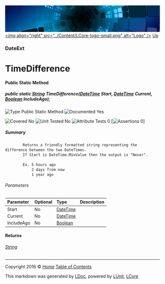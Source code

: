 ![](../Content/LCore-banner-small.png "")
[&lt;img align=&quot;right&quot; src=&quot;../Content/LCore-logo-small.png&quot; alt=&quot;Logo&quot; /&gt;](../../README.md)
[Up](DateExt.md)

### DateExt

# TimeDifference

#### Public Static Method

##### public static <a href="https://msdn.microsoft.com/en-us/library/system.string.aspx" alt="">String</a> TimeDifference(<a href="https://msdn.microsoft.com/en-us/library/system.datetime.aspx" alt="">DateTime</a> Start, <a href="https://msdn.microsoft.com/en-us/library/system.datetime.aspx" alt="">DateTime</a> Current, <a href="https://msdn.microsoft.com/en-us/library/system.boolean.aspx" alt="">Boolean</a> IncludeAgo);

![Type Public Static Method](http://b.repl.ca/v1/Type-Public%20Static%20Method-blue.png "")     ![Documented Yes](http://b.repl.ca/v1/Documented-Yes-brightgreen.png "") 

![Covered No](http://b.repl.ca/v1/Covered-No-red.png "") ![Unit Tested No](http://b.repl.ca/v1/Unit%20Tested-No-lightgrey.png "") ![Attribute Tests 0](http://b.repl.ca/v1/Attribute%20Tests-0-lightgrey.png "") [![Assertions 0](http://b.repl.ca/v1/Assertions-0-lightgrey.png "")]

##### Summary

            Returns a friendly formatted string representing the difference between the two DateTimes.
            If Start is DateTime.MinValue then the output is "Never".
            
            Ex. 5 hours ago
                2 days from now
                1 year ago
            

###### Parameters

Parameter | Optional | Type | Description
:---  | :---  | :---  | :--- 
Start | No | [DateTime](https://msdn.microsoft.com/en-us/library/system.datetime.aspx) | 
Current | No | [DateTime](https://msdn.microsoft.com/en-us/library/system.datetime.aspx) | 
IncludeAgo | No | [Boolean](https://msdn.microsoft.com/en-us/library/system.boolean.aspx) | 


#### Returns

###### [String](https://msdn.microsoft.com/en-us/library/system.string.aspx)



---

Copyright 2016 &copy; [Home](../../README.md) [Table of Contents](../../TableOfContents.md)

This markdown was generated by [LDoc](https://github.com/CodeSingularity/LDoc), powered by [LUnit](https://github.com/CodeSingularity/LUnit), [LCore](https://github.com/CodeSingularity/LCore)
